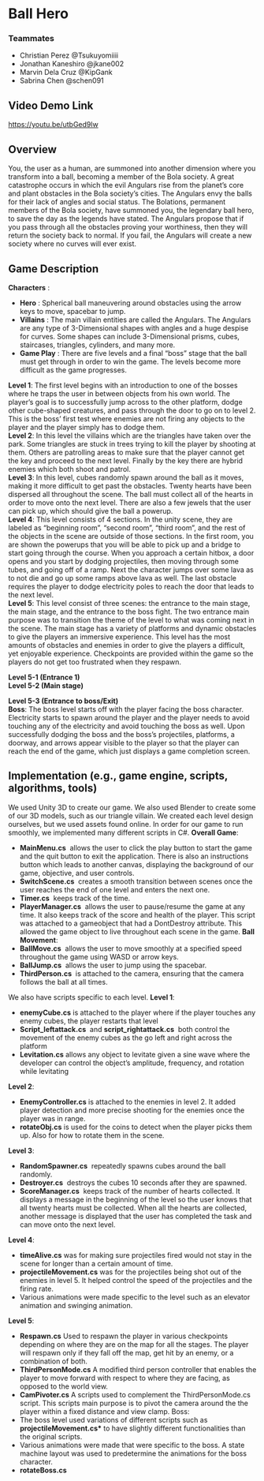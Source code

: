 # Ball Hero

### Teammates
* Christian Perez @Tsukuyomiiii
* Jonathan Kaneshiro @jkane002
* Marvin Dela Cruz @KipGank
* Sabrina Chen @schen091

## Video Demo Link
https://youtu.be/utbGed9lw
## Overview
You, the user as a human, are summoned into another dimension where you transform
into a ball, becoming a member of the Bola society. A great catastrophe occurs in which
the evil Angulars rise from the planet’s core and plant obstacles in the Bola society’s
cities. The Angulars envy the balls for their lack of angles and social status. The
Bolations, permanent members of the Bola society, have summoned you, the legendary
ball hero, to save the day as the legends have stated. The Angulars propose that if you
pass through all the obstacles proving your worthiness, then they will return the society
back to normal. If you fail, the Angulars will create a new society where no curves will
ever exist.

## Game Description

__Characters__ ​:
* __Hero__ ​: Spherical ball maneuvering around obstacles using the arrow keys to
    move, spacebar to jump.
* __Villains__ ​: The main villain entities are called the Angulars. The Angulars are any
    type of 3-Dimensional shapes with angles and a huge despise for curves. Some
    shapes can include 3-Dimensional prisms, cubes, staircases, triangles, cylinders,
    and many more.
* __Game Play__ ​: There are five levels and a final “boss” stage that the ball must get through
in order to win the game. The levels become more difficult as the game progresses. <br />

__Level 1__: The first level begins with an introduction to one of the bosses where he traps
the user in between objects from his own world. The player’s goal is to successfully
jump across to the other platform, dodge other cube-shaped creatures, and pass
through the door to go on to level 2. This is the boss’ first test where enemies are not
firing any objects to the player and the player simply has to dodge them. <br />
__Level 2__: In this level the villains which are the triangles have taken over the park. Some
triangles are stuck in trees trying to kill the player by shooting at them. Others are
patrolling areas to make sure that the player cannot get the key and proceed to the next
level. Finally by the key there are hybrid enemies which both shoot and patrol. <br />
__Level 3__: In this level, cubes randomly spawn around the ball as it moves, making it more
difficult to get past the obstacles. Twenty hearts have been dispersed all throughout the
scene. The ball must collect all of the hearts in order to move onto the next level. There
are also a few jewels that the user can pick up, which should give the ball a powerup. <br />
__Level 4__: This level consists of 4 sections. In the unity scene, they are labeled as
“beginning room”, “second room”, “third room”, and the rest of the objects in the scene
are outside of those sections. In the first room, you are shown the powerups that you
will be able to pick up and a bridge to start going through the course. When you
approach a certain hitbox, a door opens and you start by dodging projectiles, then
moving through some tubes, and going off of a ramp. Next the character jumps over
some lava as to not die and go up some ramps above lava as well. The last obstacle
requires the player to dodge electricity poles to reach the door that leads to the next
level. <br />
__Level 5__: This level consist of three scenes: the entrance to the main stage, the main
stage, and the entrance to the boss fight. The two entrance main purpose was to
transition the theme of the level to what was coming next in the scene. The main stage
has a variety of platforms and dynamic obstacles to give the players an immersive
experience. This level has the most amounts of obstacles and enemies in order to give
the players a difficult, yet enjoyable experience. Checkpoints are provided within the
game so the players do not get too frustrated when they respawn. <br />


__Level 5-1 (Entrance 1)__ <br />
__Level 5-2 (Main stage)__ <br />


__Level 5-3 (Entrance to boss/Exit)__ <br />
__Boss__: The boss level starts off with the player facing the boss character. Electricity
starts to spawn around the player and the player needs to avoid touching any of the
electricity and avoid touching the boss as well. Upon successfully dodging the boss and
the boss’s projectiles, platforms, a doorway, and arrows appear visible to the player so
that the player can reach the end of the game, which just displays a game completion
screen.

## Implementation (e.g., game engine, scripts, algorithms, tools)

We used Unity 3D to create our game. We also used Blender to create some of our 3D
models, such as our triangle villain. We created each level design ourselves, but we
used assets found online.
In order for our game to run smoothly, we implemented many different scripts in C#.
__Overall Game__:

* __MainMenu.cs__ ​ allows the user to click the play button to start the game and the
    quit button to exit the application. There is also an instructions button which leads
    to another canvas, displaying the background of our game, objective, and user
    controls.
* __SwitchScene.cs__ ​ creates a smooth transition between scenes once the user
    reaches the end of one level and enters the next one.
* __Timer.cs__ ​ keeps track of the time.
* __PlayerManager.cs__ ​ allows the user to pause/resume the game at any time. It
    also keeps track of the score and health of the player. This script was attached to
    a gameobject that had a DontDestroy attribute. This allowed the game object to
    live throughout each scene in the game.
__Ball Movement__:
* __BallMove.cs__ ​ allows the user to move smoothly at a specified speed throughout
the game using WASD or arrow keys.
* __BallJump.cs__ ​ allows the user to jump using the spacebar.
* __ThirdPerson.cs__ ​ is attached to the camera, ensuring that the camera follows the
ball at all times.

We also have scripts specific to each level.
__Level 1__:
* __enemyCube.cs__ ​is attached to the player where if the player touches any enemy
cubes, the player restarts that level
* __Script_leftattack.cs__ ​ and ​ __script_rightattack.cs__ ​ both control the movement of
the enemy cubes as the go left and right across the platform
* __Levitation.cs__ ​allows any object to levitate given a sine wave where the
developer can control the object’s amplitude, frequency, and rotation while
levitating

__Level 2__:
* __EnemyController.cs__ ​is attached to the enemies in level 2. It added player
detection and more precise shooting for the enemies once the player was in
range.
* __rotateObj.cs__ ​is used for the coins to detect when the player picks them up. Also
for how to rotate them in the scene.

__Level 3__:
* __RandomSpawner.cs__ ​ repeatedly spawns cubes around the ball randomly.
* __Destroyer.cs__ ​ destroys the cubes 10 seconds after they are spawned.
* __ScoreManager.cs__ ​ keeps track of the number of hearts collected. It displays a
message in the beginning of the level so the user knows that all twenty hearts must be collected. When all the hearts are collected, another message is
displayed that the user has completed the task and can move onto the next level.

__Level 4__:
* __timeAlive.cs__ ​was for making sure projectiles fired would not stay in the scene for
    longer than a certain amount of time.
* __projectileMovement.cs__ ​was for the projectiles being shot out of the enemies in level 5. It helped control the speed of the projectiles and the firing rate.
* Various animations were made specific to the level such as an elevator
    animation and swinging animation.

__Level 5__:
* __Respawn.cs__ ​Used to respawn the player in various checkpoints depending on
where they are on the map for all the stages. The player will respawn only if they
fall off the map, get hit by an enemy, or a combination of both.
* __ThirdPersonMode.cs__ ​A modified third person controller that enables the player
to move forward with respect to where they are facing, as opposed to the world
view.
* __CamPivoter.cs__ ​A scripts used to complement the ThirdPersonMode.cs script.
This scripts main purpose is to pivot the camera around the the player within a
fixed distance and view clamp.
Boss:
* The boss level used variations of different scripts such as __projectileMovement.cs*__ ​to have slightly different functionalities than the original
scripts.
* Various animations were made that were specific to the boss. A state machine
layout was used to predetermine the animations for the boss character.
* __rotateBoss.cs__

